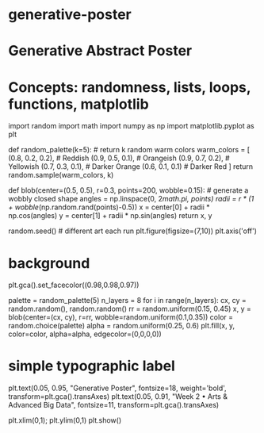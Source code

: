 # generative-poster
# Generative Abstract Poster
# Concepts: randomness, lists, loops, functions, matplotlib

import random
import math
import numpy as np
import matplotlib.pyplot as plt

def random_palette(k=5):
    # return k random warm colors
    warm_colors = [
        (0.8, 0.2, 0.2),  # Reddish
        (0.9, 0.5, 0.1),  # Orangeish
        (0.9, 0.7, 0.2),  # Yellowish
        (0.7, 0.3, 0.1),  # Darker Orange
        (0.6, 0.1, 0.1)   # Darker Red
    ]
    return random.sample(warm_colors, k)

def blob(center=(0.5, 0.5), r=0.3, points=200, wobble=0.15):
    # generate a wobbly closed shape
    angles = np.linspace(0, 2*math.pi, points)
    radii = r * (1 + wobble*(np.random.rand(points)-0.5))
    x = center[0] + radii * np.cos(angles)
    y = center[1] + radii * np.sin(angles)
    return x, y

random.seed()  # different art each run
plt.figure(figsize=(7,10))
plt.axis('off')

# background
plt.gca().set_facecolor((0.98,0.98,0.97))

palette = random_palette(5)
n_layers = 8
for i in range(n_layers):
    cx, cy = random.random(), random.random()
    rr = random.uniform(0.15, 0.45)
    x, y = blob(center=(cx, cy), r=rr, wobble=random.uniform(0.1,0.35))
    color = random.choice(palette)
    alpha = random.uniform(0.25, 0.6)
    plt.fill(x, y, color=color, alpha=alpha, edgecolor=(0,0,0,0))

# simple typographic label
plt.text(0.05, 0.95, "Generative Poster", fontsize=18, weight='bold', transform=plt.gca().transAxes)
plt.text(0.05, 0.91, "Week 2 • Arts & Advanced Big Data", fontsize=11, transform=plt.gca().transAxes)

plt.xlim(0,1); plt.ylim(0,1)
plt.show()
